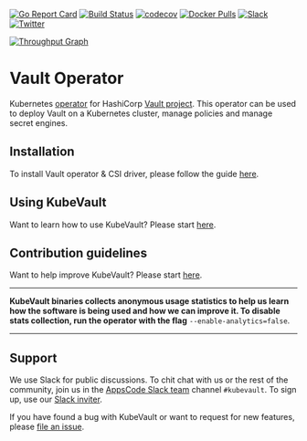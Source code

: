 [![Go Report Card](https://goreportcard.com/badge/github.com/kubevault/operator)](https://goreportcard.com/report/github.com/kubevault/operator)
[![Build Status](https://travis-ci.org/kubevault/operator.svg?branch=master)](https://travis-ci.org/kubevault/operator)
[![codecov](https://codecov.io/gh/kubevault/operator/branch/master/graph/badge.svg)](https://codecov.io/gh/kubevault/operator)
[![Docker Pulls](https://img.shields.io/docker/pulls/kubevault/vault-operator.svg)](https://hub.docker.com/r/kubevault/vault-operator/)
[![Slack](https://slack.appscode.com/badge.svg)](https://slack.appscode.com)
[![Twitter](https://img.shields.io/twitter/follow/kubevault.svg?style=social&logo=twitter&label=Follow)](https://twitter.com/intent/follow?screen_name=KubeVault)

[![Throughput Graph](https://graphs.waffle.io/kubevault/project/throughput.svg)](https://waffle.io/kubevault/project/metrics/throughput)

# Vault Operator

Kubernetes [operator](https://coreos.com/blog/introducing-operators.html) for HashiCorp [Vault project](https://www.vaultproject.io/). This operator can be used to deploy Vault on a Kubernetes cluster, manage policies and manage secret engines.

## Installation
To install Vault operator & CSI driver, please follow the guide [here](https://github.com/kubevault/docs/blob/master/docs/setup/README.md).

## Using KubeVault
Want to learn how to use KubeVault? Please start [here](https://github.com/kubevault/docs/blob/master/docs/guides/README.md).

## Contribution guidelines
Want to help improve KubeVault? Please start [here](https://github.com/kubevault/docs/blob/master/docs/CONTRIBUTING.md).

---

**KubeVault binaries collects anonymous usage statistics to help us learn how the software is being used and how we can improve it. To disable stats collection, run the operator with the flag** `--enable-analytics=false`.

---

## Support
We use Slack for public discussions. To chit chat with us or the rest of the community, join us in the [AppsCode Slack team](https://appscode.slack.com/messages/kubevault/) channel `#kubevault`. To sign up, use our [Slack inviter](https://slack.appscode.com/).

If you have found a bug with KubeVault or want to request for new features, please [file an issue](https://github.com/kubevault/project/issues/new).
